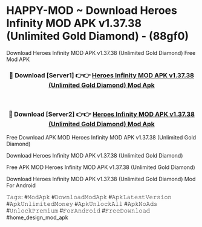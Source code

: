 # HAPPY-MOD ~ Download Heroes Infinity MOD APK v1.37.38 (Unlimited Gold Diamond) - (88gf0)
Download Heroes Infinity MOD APK v1.37.38 (Unlimited Gold Diamond) Free Mod APK

<div align="center">
<h3>🔴 Download [Server1] 👉👉 <a href="https://apk-comot.site?title=Heroes_Infinity_MOD_APK_v1.37.38_(Unlimited_Gold_Diamond)">Heroes Infinity MOD APK v1.37.38 (Unlimited Gold Diamond) Mod Apk</a></h3><br>

<h3>🔴 Download [Server2] 👉👉 <a href="https://apk-comot.site?title=Heroes_Infinity_MOD_APK_v1.37.38_(Unlimited_Gold_Diamond)">Heroes Infinity MOD APK v1.37.38 (Unlimited Gold Diamond) Mod Apk</a></h3>
</div>


Free Download APK MOD Heroes Infinity MOD APK v1.37.38 (Unlimited Gold Diamond)

Download Heroes Infinity MOD APK v1.37.38 (Unlimited Gold Diamond) 

Free APK MOD Heroes Infinity MOD APK v1.37.38 (Unlimited Gold Diamond) 

Download Heroes Infinity MOD APK v1.37.38 (Unlimited Gold Diamond) Mod For Android

𝚃𝚊𝚐𝚜: #𝙼𝚘𝚍𝙰𝚙𝚔 #𝙳𝚘𝚠𝚗𝚕𝚘𝚊𝚍𝙼𝚘𝚍𝙰𝚙𝚔 #𝙰𝚙𝚔𝙻𝚊𝚝𝚎𝚜𝚝𝚅𝚎𝚛𝚜𝚒𝚘𝚗 #𝙰𝚙𝚔𝚄𝚗𝚕𝚒𝚖𝚒𝚝𝚎𝚍𝙼𝚘𝚗𝚎𝚢 #𝙰𝚙𝚔𝚄𝚗𝚕𝚘𝚌𝚔𝙰𝚕𝚕 #𝙰𝚙𝚔𝙽𝚘𝙰𝚍𝚜 #𝚄𝚗𝚕𝚘𝚌𝚔𝙿𝚛𝚎𝚖𝚒𝚞𝚖 #𝙵𝚘𝚛𝙰𝚗𝚍𝚛𝚘𝚒𝚍 #𝙵𝚛𝚎𝚎𝙳𝚘𝚠𝚗𝚕𝚘𝚊𝚍 #home_design_mod_apk